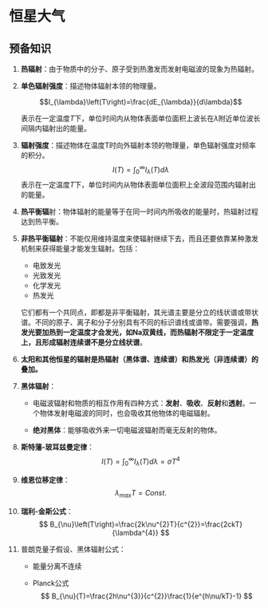 # 恒星大气

## 预备知识

1. **热辐射**：由于物质中的分子、原子受到热激发而发射电磁波的现象为热辐射。

2. **单色辐射强度**：描述物体辐射本领的物理量。

   $$I_{\lambda}\left(T\right)=\frac{dE_{\lambda}}{d\lambda}$$

   表示在一定温度$T$下，单位时间内从物体表面单位面积上波长在$\lambda$附近单位波长间隔内辐射出的能量。

3. **辐射强度**：描述物体在温度T时向外辐射本领的物理量，单色辐射强度对频率的积分。
   $$
   I\left(T\right)=\int^{\infty}_{0}I_{\lambda}\left(T\right)d\lambda
   $$
   表示在一定温度$T$下，单位时间内从物体表面单位面积上全波段范围内辐射出的能量。

4. **热平衡辐**射：物体辐射的能量等于在同一时间内所吸收的能量时，热辐射过程达到热平衡。

5. **非热平衡辐射**：不能仅用维持温度来使辐射继续下去，而且还要依靠某种激发机制来获得能量才能发生辐射。包括：

   - 电致发光
   - 光致发光
   - 化学发光
   - 热发光

   它们都有一个共同点，即都是非平衡辐射，其光谱主要是分立的线状谱或带状谱。不同的原子、离子和分子分别具有不同的标识谱线或谱带。需要强调，**热发光要加热到一定温度才会发光，如Na双黄线，而热辐射不限定于一定温度上，且形成辐射连续谱不是分立线状谱**。

6. **太阳和其他恒星的辐射是热辐射（黑体谱、连续谱）和热发光（非连续谱）的叠加。**

7. **黑体辐射**：

   - 电磁波辐射和物质的相互作用有四种方式：**发射**、**吸收**、**反射**和**透射**。一个物体发射电磁波的同时，也会吸收其他物体的电磁辐射。


   - **绝对黑体**：能够吸收外来一切电磁波辐射而毫无反射的物体。

8. **斯特藩-玻耳兹曼定律**：
   $$
   I\left(T\right)=\int^{\infty}_{0}I_{\lambda}\left(T\right)d\lambda=\sigma T^{4}
   $$

9. **维恩位移定律**：
   $$
   \lambda_{max}T=Const.
   $$

10. **瑞利-金斯公式**：
    $$
    B_{\nu}\left(T\right)=\frac{2k\nu^{2}T}{c^{2}}=\frac{2ckT}{\lambda^{4}}
    $$

11. 普朗克量子假设、黑体辐射公式：

    - 能量分离不连续

    - Planck公式
      $$
      B_{\nu}(T)=\frac{2h\nu^{3}}{c^{2}}\frac{1}{e^{h\nu/kT}-1}
      $$
